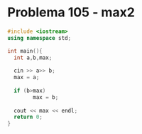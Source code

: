 # Problema 105 - max2
```c++
#include <iostream>
using namespace std;

int main(){
  int a,b,max;
	
  cin >> a>> b;
  max = a;
  
  if (b>max)
    	max = b;
    	
  cout << max << endl;
  return 0;
}
```
